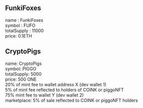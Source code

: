 ## FunkiFoxes
name : FunkiFoxes  
symbol : FUFO  
totalSupply : 11000  
price: 0.1ETH  

## CryptoPigs
name: CryptoPigs  
symbol: PIGGO  
totalSupply: 5000  
price: 500 ONE  
20% of mint fee to wallet address X (dev wallet 1)  
5% of mint fee reflected to holders of COINK or piggoNFT  
75% mint fee to wallet Y  (dev wallet 2)  
marketplace: 5% of sale reflected to COINK or piggoNFT holders  
